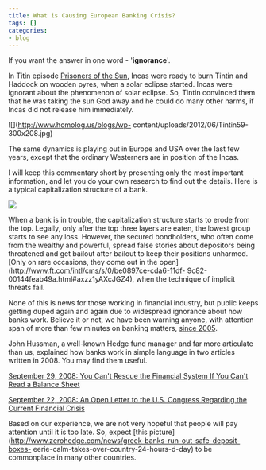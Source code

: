```yaml
---
title: What is Causing European Banking Crisis?
tags: []
categories:
- blog
---
```

If you want the answer in one word - '**ignorance**'.
<!--more-->

In Titin episode [Prisoners of the
Sun](http://en.wikipedia.org/wiki/Prisoners_of_the_Sun), Incas were ready to
burn Tintin and Haddock on wooden pyres, when a solar eclipse started. Incas
were ignorant about the phenomenon of solar eclipse. So, Tintin convinced them
that he was taking the sun God away and he could do many other harms, if Incas
did not release him immediately.

![](http://www.homolog.us/blogs/wp-
content/uploads/2012/06/Tintin59-300x208.jpg)

The same dynamics is playing out in Europe and USA over the last few years,
except that the ordinary Westerners are in position of the Incas.

I will keep this commentary short by presenting only the most important
information, and let you do your own research to find out the details. Here is
a typical capitalization structure of a bank.

![](http://www.homolog.us/blogs/wp-content/uploads/2012/06/bank-300x215.png)

When a bank is in trouble, the capitalization structure starts to erode from
the top. Legally, only after the top three layers are eaten, the lowest group
starts to see any loss. However, the secured bondholders, who often come from
the wealthy and powerful, spread false stories about depositors being
threatened and get bailout after bailout to keep their positions unharmed.
[Only on rare occasions, they come out in the
open](http://www.ft.com/intl/cms/s/0/be0897ce-cda6-11df-
9c82-00144feab49a.html#axzz1yAXcJGZ4), when the technique of implicit threats
fail.

None of this is news for those working in financial industry, but public keeps
getting duped again and again due to widespread ignorance about how banks
work. Believe it or not, we have been warning anyone, with attention span of
more than few minutes on banking matters, [since
2005](http://www.safehaven.com/author/154/dr-manoj-pratim-samant).

John Hussman, a well-known Hedge fund manager and far more articulate than us,
explained how banks work in simple language in two articles written in 2008.
You may find them useful.

[September 29, 2008: You Can't Rescue the Financial System If You Can't Read a
Balance Sheet ](http://www.hussmanfunds.com/wmc/wmc080929.htm)

[September 22, 2008: An Open Letter to the U.S. Congress Regarding the Current
Financial Crisis ](http://www.hussmanfunds.com/wmc/wmc080922.htm)

Based on our experience, we are not very hopeful that people will pay
attention until it is too late. So, expect [this
picture](http://www.zerohedge.com/news/greek-banks-run-out-safe-deposit-boxes-
eerie-calm-takes-over-country-24-hours-d-day) to be commonplace in many other
countries.

